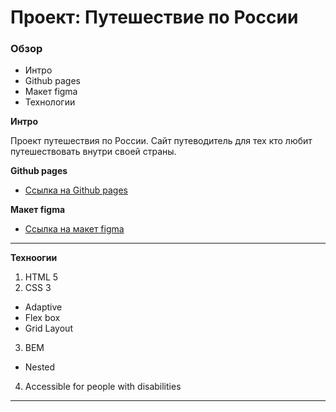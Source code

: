 # Проект: Путешествие по России

### Обзор
* Интро
* Github pages
* Макет figma
* Технологии

**Интро**

Проект путешествия по России. Сайт путеводитель для тех кто любит путешествовать внутри своей страны.

**Github pages**

* [Ссылка на Github pages](https://ri-yarm.github.io/russian-travel/)

**Макет figma**
  * [Ссылка на макет figma](https://www.figma.com/file/5S2WSbEFL6awjVWJ0NWL8Q/Sprint-3_-Russia-_-desktop-mobile?node-id=28503%3A0)

***
**Техноогии**
1. HTML 5
2. CSS 3
  * Adaptive
  * Flex box
  * Grid Layout
3. BEM
  * Nested
4. Accessible for people with disabilities
***
